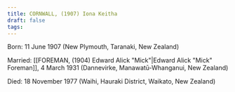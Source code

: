 ```yaml
---
title: CORNWALL, (1907) Iona Keitha
draft: false
tags:
---
```

Born: 11 June 1907 (New Plymouth, Taranaki, New Zealand)

Married: [[FOREMAN, (1904) Edward Alick "Mick"|Edward Alick "Mick" Foreman]], 4 March 1931 (Dannevirke, Manawatū-Whanganui, New Zealand)

Died: 18 November 1977 (Waihi, Hauraki District, Waikato, New Zealand)